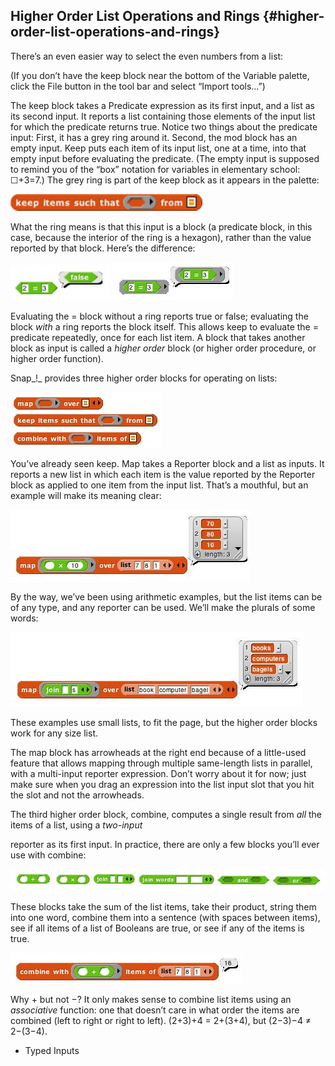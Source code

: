 ## Higher Order List Operations and Rings {#higher-order-list-operations-and-rings}

There’s an even easier way to select the even numbers from a list:

(If you don’t have the keep block near the bottom of the Variable palette, click the File button in the tool bar and select “Import tools…”)

The keep block takes a Predicate expression as its first input, and a list as its second input. It reports a list containing those elements of the input list for which the predicate returns true. Notice two things about the predicate input: First, it has a grey ring around it. Second, the mod block has an empty input. Keep puts each item of its input list, one at a time, into that empty input before evaluating the predicate. (The empty input is supposed to remind you of the “box” notation for variables in elementary school: ☐+3=7.) The grey ring is part of the keep block as it appears in the palette:

![image](SnapManual/Image_093.png)

What the ring means is that this input is a block (a predicate block, in this case, because the interior of the ring is a hexagon), rather than the value reported by that block. Here’s the difference:

![image](SnapManual/Image_094.jpg) ![image](SnapManual/Image_095.jpg)

Evaluating the = block without a ring reports true or false; evaluating the block _with_ a ring reports the block itself. This allows keep to evaluate the = predicate repeatedly, once for each list item. A block that takes another block as input is called a _higher order_ block (or higher order procedure, or higher order function).

Snap_!_ provides three higher order blocks for operating on lists:

![image](SnapManual/Image_096.jpg)

You’ve already seen keep. Map takes a Reporter block and a list as inputs. It reports a new list in which each item is the value reported by the Reporter block as applied to one item from the input list. That’s a mouthful, but an example will make its meaning clear:

![image](SnapManual/Image_097.jpg)

By the way, we’ve been using arithmetic examples, but the list items can be of any type, and any reporter can be used. We’ll make the plurals of some words:

![image](SnapManual/Image_098.jpg)

These examples use small lists, to fit the page, but the higher order blocks work for any size list.

The map block has arrowheads at the right end because of a little-used feature that allows mapping through multiple same-length lists in parallel, with a multi-input reporter expression. Don’t worry about it for now; just make sure when you drag an expression into the list input slot that you hit the slot and not the arrowheads.

The third higher order block, combine, computes a single result from _all_ the items of a list, using a _two-input_

reporter as its first input. In practice, there are only a few blocks you’ll ever use with combine:

![image](SnapManual/Image_099.jpg)

These blocks take the sum of the list items, take their product, string them into one word, combine them into a sentence (with spaces between items), see if all items of a list of Booleans are true, or see if any of the items is true.

![image](SnapManual/Image_100.jpg)

Why + but not −? It only makes sense to combine list items using an _associative_ function: one that doesn’t care in what order the items are combined (left to right or right to left). (2+3)+4 = 2+(3+4), but (2−3)−4 ≠ 2−(3−4).

*   Typed Inputs